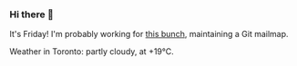 ### Hi there :wave:

It's Friday! I'm probably working for [this bunch](https://github.com/kohofinancial), maintaining a Git mailmap.

Weather in Toronto: partly cloudy, at +19°C.
